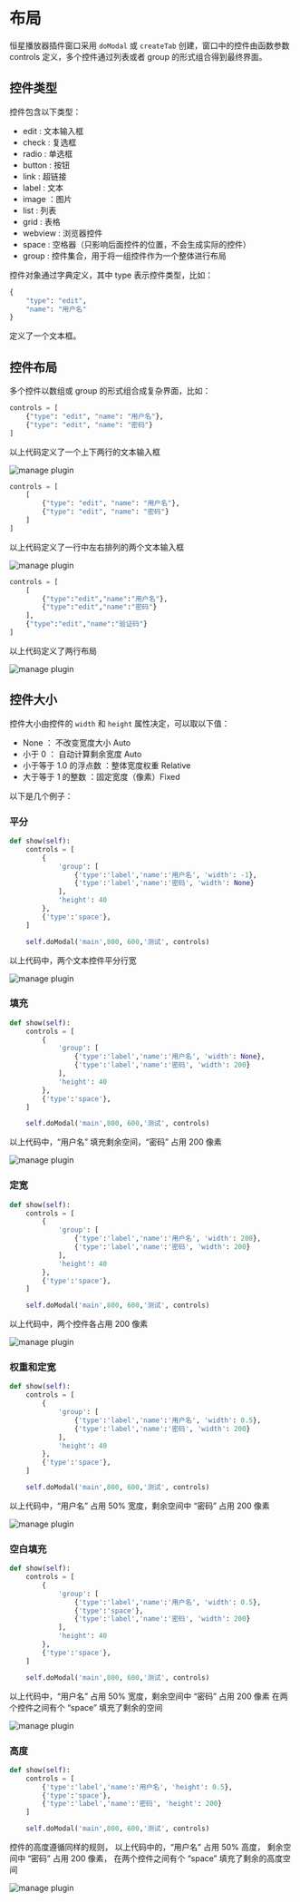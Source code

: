 # 布局

恒星播放器插件窗口采用 `doModal` 或 `createTab` 创建，窗口中的控件由函数参数 controls 定义，多个控件通过列表或者 group 的形式组合得到最终界面。

## 控件类型

控件包含以下类型：
* edit : 文本输入框
* check : 复选框
* radio : 单选框
* button : 按钮
* link : 超链接
* label : 文本
* image ：图片
* list : 列表
* grid : 表格 
* webview : 浏览器控件
* space : 空格器（只影响后面控件的位置，不会生成实际的控件）
* group : 控件集合，用于将一组控件作为一个整体进行布局

控件对象通过字典定义，其中 type 表示控件类型，比如：

``` python
{
    "type": "edit",
    "name": "用户名"
}
```

定义了一个文本框。

## 控件布局

多个控件以数组或 group 的形式组合成复杂界面，比如：

``` python
controls = [
    {"type": "edit", "name": "用户名"},
    {"type": "edit", "name": "密码"}
]
```

以上代码定义了一个上下两行的文本输入框

![manage plugin](./images/layout-1.png)

```python
controls = [
    [
        {"type": "edit", "name": "用户名"},	
        {"type": "edit", "name": "密码"}
    ]
]
```

以上代码定义了一行中左右排列的两个文本输入框

![manage plugin](./images/layout-2.png)

```python
controls = [
    [
        {"type":"edit","name":"用户名"},
        {"type":"edit","name":"密码"}
    ],
    {"type":"edit","name":"验证码"}
]
```

以上代码定义了两行布局

![manage plugin](./images/layout-3.png)

## 控件大小

控件大小由控件的 `width` 和 `height` 属性决定，可以取以下值：
* None ： 不改变宽度大小 Auto
* 小于 0 ： 自动计算剩余宽度 Auto
* 小于等于 1.0 的浮点数 ：整体宽度权重 Relative
* 大于等于 1 的整数 ：固定宽度（像素）Fixed

以下是几个例子：

### 平分

```python
def show(self):
    controls = [
        {
            'group': [
                {'type':'label','name':'用户名', 'width': -1},
                {'type':'label','name':'密码', 'width': None}
            ],
            'height': 40                  
        },
        {'type':'space'},
    ]

    self.doModal('main',800, 600,'测试', controls)
```

以上代码中，两个文本控件平分行宽

![manage plugin](./images/layout-4.png)

### 填充

```python
def show(self):
    controls = [
        {
            'group': [
                {'type':'label','name':'用户名', 'width': None},
                {'type':'label','name':'密码', 'width': 200}
            ],
            'height': 40                  
        },
        {'type':'space'},
    ]

    self.doModal('main',800, 600,'测试', controls)
```

以上代码中，“用户名” 填充剩余空间，“密码” 占用 200 像素

![manage plugin](./images/layout-5.png)

### 定宽

```python
def show(self):
    controls = [
        {
            'group': [
                {'type':'label','name':'用户名', 'width': 200},
                {'type':'label','name':'密码', 'width': 200}
            ],
            'height': 40                  
        },
        {'type':'space'},
    ]

    self.doModal('main',800, 600,'测试', controls)
```

以上代码中，两个控件各占用 200 像素

![manage plugin](./images/layout-6.png)

### 权重和定宽

```python
def show(self):
    controls = [
        {
            'group': [
                {'type':'label','name':'用户名', 'width': 0.5},
                {'type':'label','name':'密码', 'width': 200}
            ],
            'height': 40                  
        },
        {'type':'space'},
    ]

    self.doModal('main',800, 600,'测试', controls)
```

以上代码中，“用户名” 占用 50% 宽度，剩余空间中 “密码” 占用 200 像素

![manage plugin](./images/layout-7.png)

### 空白填充

```python
def show(self):
    controls = [
        {
            'group': [
                {'type':'label','name':'用户名', 'width': 0.5},
                {'type':'space'},
                {'type':'label','name':'密码', 'width': 200}
            ],
            'height': 40
        },
        {'type':'space'},
    ]

    self.doModal('main',800, 600,'测试', controls)
```


以上代码中，“用户名” 占用 50% 宽度，剩余空间中 “密码” 占用 200 像素
在两个控件之间有个 “space” 填充了剩余的空间

![manage plugin](./images/layout-8.png)

### 高度

```python
def show(self):
    controls = [
        {'type':'label','name':'用户名', 'height': 0.5},
        {'type':'space'},
        {'type':'label','name':'密码', 'height': 200}
    ]

    self.doModal('main',800, 600,'测试', controls)
```

控件的高度遵循同样的规则， 以上代码中的，“用户名” 占用 50% 高度，
剩余空间中 “密码” 占用 200 像素，
在两个控件之间有个 “space” 填充了剩余的高度空间

![manage plugin](./images/layout-9.png)